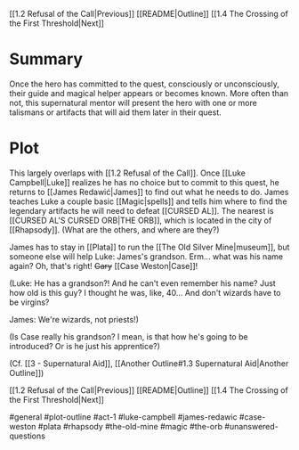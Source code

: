 [[1.2 Refusal of the Call|Previous]]
[[README|Outline]]
[[1.4 The Crossing of the First Threshold|Next]]

# Summary
Once the hero has committed to the quest, consciously or unconsciously, their guide and magical helper appears or becomes known. More often than not, this supernatural mentor will present the hero with one or more talismans or artifacts that will aid them later in their quest.

# Plot
This largely overlaps with [[1.2 Refusal of the Call]]. Once [[Luke Campbell|Luke]] realizes he has no choice but to commit to this quest, he returns to [[James Redawić|James]] to find out what he needs to do. James teaches Luke a couple basic [[Magic|spells]] and tells him where to find the legendary artifacts he will need to defeat [[CURSED AL]]. The nearest is [[CURSED AL'S CURSED ORB|THE ORB]], which is located in the city of [[Rhapsody]]. (What are the others, and where are they?)

James has to stay in [[Plata]] to run the [[The Old Silver Mine|museum]], but someone else will help Luke: James's grandson. Erm... what was his name again? Oh, that's right! ~~Gary~~ [[Case Weston|Case]]!

(Luke: He has a grandson?! And he can't even remember his name? Just how old is this guy? I thought he was, like, 40... And don't wizards have to be virgins?

James: We're wizards, not priests!)

(Is Case really his grandson? I mean, is that how he's going to be introduced? Or is he just his apprentice?)

(Cf. [[3 - Supernatural Aid]], [[Another Outline#1.3 Supernatural Aid|Another Outline]])

[[1.2 Refusal of the Call|Previous]]
[[README|Outline]]
[[1.4 The Crossing of the First Threshold|Next]]

#general #plot-outline #act-1 #luke-campbell #james-redawic #case-weston #plata #rhapsody #the-old-mine #magic #the-orb #unanswered-questions 